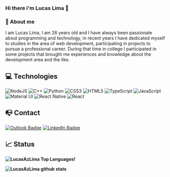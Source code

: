 ### Hi there i'm Lucas Lima 👋

### 📖 About me 

I am Lucas Lima, I am 26 years old and I have always been passionate about programming and technology, in recent years I have dedicated myself to studies in the area of web development, participating in projects to pursue a professional career.
During that time in college I participated in some projects that brought me experiences and knowledge about the development area and the like.

## 💻 Technologies
<div markdown="1" align="left" style="width:50%,padding:0% 15%"  >
<img alt="NodeJS" src="https://img.shields.io/badge/node.js%20-%2343853D.svg?&style=for-the-badge&logo=node.js&logoColor=white"/>
<img alt="C++" src="https://img.shields.io/badge/c++%20-%2300599C.svg?&style=for-the-badge&logo=c%2B%2B&ogoColor=white"/>
<img alt="Python" src="https://img.shields.io/badge/python%20-%2314354C.svg?&style=for-the-badge&logo=python&logoColor=white"/>
<img alt="CSS3" src="https://img.shields.io/badge/css3%20-%231572B6.svg?&style=for-the-badge&logo=css3&logoColor=white"/>
<img alt="HTML5" src="https://img.shields.io/badge/html5%20-%23E34F26.svg?&style=for-the-badge&logo=html5&logoColor=white"/>
<img alt="TypeScript" src="https://img.shields.io/badge/typescript%20-%23007ACC.svg?&style=for-the-badge&logo=typescript&logoColor=white"/>
<img alt="JavaScript" src="https://img.shields.io/badge/javascript%20-%23323330.svg?&style=for-the-badge&logo=javascript&logoColor=%23F7DF1E"/>
<img alt="Material UI" src="https://img.shields.io/badge/material%20ui%20-%230081CB.svg?&style=for-the-badge&logo=material-ui&logoColor=white"/>
<img alt="React Native" src="https://img.shields.io/badge/react_native%20-%2320232a.svg?&style=for-the-badge&logo=react&logoColor=%2361DAFB"/>
<img alt="React" src="https://img.shields.io/badge/react%20-%2320232a.svg?&style=for-the-badge&logo=react&logoColor=%2361DAFB"/>
</div>

## :mailbox_with_no_mail: Contact
[![Outlook Badge](https://img.shields.io/badge/Outlook-0078D4?style=flat&logo=microsoft-outlook&logoColor=white&link=mailto:lucas.a.lima13@outlook.com)](mailto:lucas.a.lima13@outlook.com)
[![LinkedIn Badge](https://img.shields.io/badge/-Lucas%20Lima-blue?style=flat&logo=Linkedin&logoColor=white&link=https://www.linkedin.com/in/lucasazlima/)](https://www.linkedin.com/in/lucasazlima/)
<b/>

## :chart_with_upwards_trend: Status
![LucasAzLima Top Languages!](https://github-readme-stats.vercel.app/api/top-langs/?username=LucasAzLima&layout=compact&theme=dracula)


![LucasAzLima github stats](https://github-readme-stats.vercel.app/api?username=LucasAzLima&show_icons=true&theme=dark)



